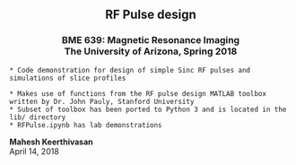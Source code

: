 <h2><center>RF Pulse design</center></h2>
<h3><center>BME 639: Magnetic Resonance Imaging  
    <br> The University of Arizona, Spring 2018</center></h3>

    * Code demonstration for design of simple Sinc RF pulses and simulations of slice profiles
    
    * Makes use of functions from the RF pulse design MATLAB toolbox written by Dr. John Pauly, Stanford University 
    * Subset of toolbox has been ported to Python 3 and is located in the lib/ directory 
    * RFPulse.ipynb has lab demonstrations


**Mahesh Keerthivasan**
<br>
April 14, 2018
